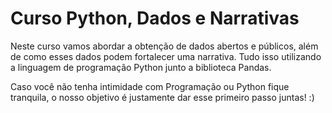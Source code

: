 # Curso Python, Dados e Narrativas

Neste curso vamos abordar a obtenção de dados abertos e públicos, além de como esses dados podem fortalecer uma narrativa. 
Tudo isso utilizando a linguagem de programação Python junto a biblioteca Pandas.

Caso você não tenha intimidade com Programação ou Python fique tranquila, o nosso objetivo é justamente dar esse primeiro passo juntas! :)
